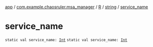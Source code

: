 [app](../../../index.md) / [com.example.chaosruler.msa_manager](../../index.md) / [R](../index.md) / [string](index.md) / [service_name](.)

# service_name

`static val service_name: `[`Int`](https://kotlinlang.org/api/latest/jvm/stdlib/kotlin/-int/index.html)
`static val service_name: `[`Int`](https://kotlinlang.org/api/latest/jvm/stdlib/kotlin/-int/index.html)